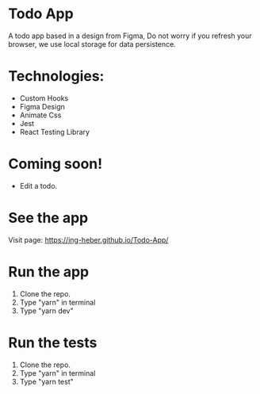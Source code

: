 # Todo App

A todo app based in a design from Figma, Do not worry if you refresh your browser, we use local storage for data persistence.

# Technologies: 
- Custom Hooks
- Figma Design
- Animate Css 
- Jest
- React Testing Library

# Coming soon!
- Edit a todo.

# See the app
Visit page: https://ing-heber.github.io/Todo-App/

# Run the app
1) Clone the repo.
2) Type "yarn" in terminal
4) Type "yarn dev"

# Run the tests
1) Clone the repo.
2) Type "yarn" in terminal
4) Type "yarn test"
